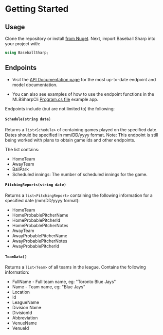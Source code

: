 # Getting Started

## Usage

Clone the repository or install [from Nuget](https://www.nuget.org/packages/BaseballSharp/0.1.1-alpha). Next, import Baseball Sharp into your project with:

```csharp
using BaseballSharp;
```

## Endpoints

- Visit the [API Documentation page](https://markjames.dev/Baseball-Sharp/api/index.html) for the most up-to-date endpoint and model documentation. 

- You can also see examples of how to use the endpoint functions in the MLBSharpCli [Program.cs file](https://github.com/markjamesm/Baseball-Sharp/blob/master/MLBSharpCli/Program.cs) example app.

Endpoints include (but are not limited to) the following:

#### ```Schedule(string date)```

Returns a ```list<Schedule>``` of containing games played on the specified date. Dates should be specified in mm/DD/yyyy format. Note: This endpoint is still being worked with plans to obtain game ids and other endpoints.

The list contains: 

* HomeTeam
* AwayTeam
* BallPark
* Scheduled innings: The number of scheduled innings for the game.


#### ```PitchingReports(string date)```

Returns a ```list<PitchingReport>``` containing the following information for a specified date (mm/DD/yyyy format):

* HomeTeam
* HomeProbablePitcherName
* HomeProbablePitcherId
* HomeProbablePitcherNotes
* AwayTeam
* AwayProbablePitcherName
* AwayProbablePitcherNotes
* AwayProbablePitcherId


#### ```TeamData()```

Returns a ```list<Team>``` of all teams in the league. Contains the following information:

* FullName - Full team name, eg: "Toronto Blue Jays"
* Name - Team name, eg: "Blue Jays"
* Location
* Id 
* LeagueName
* Division Name
* DivisionId
* Abbreviation
* VenueName
* VenueId
